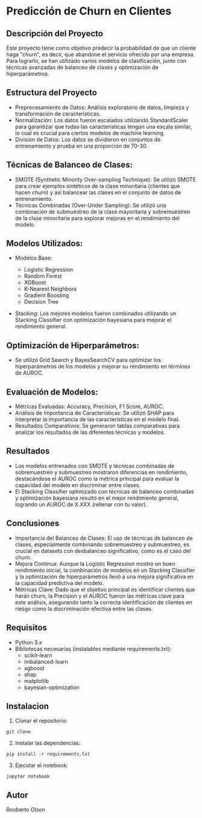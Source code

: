 # Predicción de Churn en Clientes

## Descripción del Proyecto
Este proyecto tiene como objetivo predecir la probabilidad de que un cliente haga "churn", es decir, que abandone el servicio ofrecido por una empresa. Para lograrlo, se han utilizado varios modelos de clasificación, junto con técnicas avanzadas de balanceo de clases y optimización de hiperparámetros.

## Estructura del Proyecto

- Preprocesamiento de Datos: Análisis exploratorio de datos, limpieza y transformación de características.
- Normalización: Los datos fueron escalados utilizando StandardScaler para garantizar que todas las características tengan una escala similar, lo cual es crucial para ciertos modelos de machine learning.
- División de Datos: Los datos se dividieron en conjuntos de entrenamiento y prueba en una proporción de 70-30.

## Técnicas de Balanceo de Clases:

- SMOTE (Synthetic Minority Over-sampling Technique): Se utilizó SMOTE para crear ejemplos sintéticos de la clase minoritaria (clientes que hacen churn) y así balancear las clases en el conjunto de datos de entrenamiento.
- Técnicas Combinadas (Over-Under Sampling): Se utilizó una combinación de submuestreo de la clase mayoritaria y sobremuestreo de la clase minoritaria para explorar mejoras en el rendimiento del modelo.

## Modelos Utilizados:

- Modelos Base:
    - Logistic Regression
    - Random Forest
    - XGBoost
    - K-Nearest Neighbors
    - Gradient Boosting
    - Decision Tree
    
- Stacking: Los mejores modelos fueron combinados utilizando un Stacking Classifier con optimización bayesiana para mejorar el rendimiento general.

## Optimización de Hiperparámetros: 

- Se utilizó Grid Search y BayesSearchCV para optimizar los hiperparámetros de los modelos y mejorar su rendimiento en términos de AUROC.

## Evaluación de Modelos:

- Métricas Evaluadas: Accuracy, Precision, F1 Score, AUROC.
- Análisis de Importancia de Características: Se utilizó SHAP para interpretar la importancia de las características en el modelo final.
- Resultados Comparativos: Se generaron tablas comparativas para analizar los resultados de las diferentes técnicas y modelos.

## Resultados

- Los modelos entrenados con SMOTE y técnicas combinadas de sobremuestreo y submuestreo mostraron diferencias en rendimiento, destacándose el AUROC como la métrica principal para evaluar la capacidad del modelo en discriminar entre clases.
- El Stacking Classifier optimizado con técnicas de balanceo combinadas y optimización bayesiana resultó en el mejor rendimiento general, logrando un AUROC de X.XXX (rellenar con tu valor).

## Conclusiones

- Importancia del Balanceo de Clases: El uso de técnicas de balanceo de clases, especialmente combinando sobremuestreo y submuestreo, es crucial en datasets con desbalanceo significativo, como es el caso del churn.
- Mejora Continua: Aunque la Logistic Regression mostró un buen rendimiento inicial, la combinación de modelos en un Stacking Classifier y la optimización de hiperparámetros llevó a una mejora significativa en la capacidad predictiva del modelo.
- Métricas Clave: Dado que el objetivo principal es identificar clientes que harán churn, la Precision y el AUROC fueron las métricas clave para este análisis, asegurando tanto la correcta identificación de clientes en riesgo como la discriminación efectiva entre las clases.

## Requisitos

- Python 3.x
- Bibliotecas necesarias (instalables mediante requirements.txt):
    - scikit-learn
    - imbalanced-learn
    - xgboost
    - shap
    - matplotlib
    - bayesian-optimization

## Instalacion

1. Clonar el repositorio:
```
git clone
```

2. Instalar las dependencias:
```
pip install -r requirements.txt
```

3. Ejecutar el notebook:
```
jupyter notebook
```

## Autor
Rooberto Olson